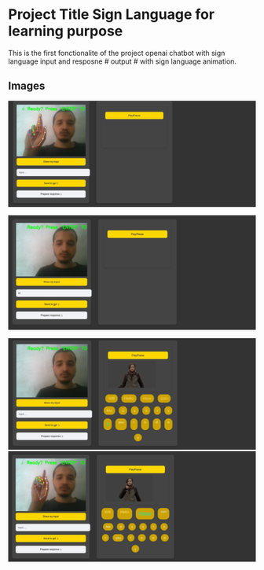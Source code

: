 # Project Title Sign Language for learning purpose

This is the first fonctionalite of the project openai chatbot with sign language input and resposne # output # with sign language animation.

## Images

![Example Image](Img/Screenshot_25-7-2024_14410_localhost.jpeg)

![Example Image](Img/Screenshot_25-7-2024_14424_localhost.jpeg)  

![Example Image](Img/Screenshot_25-7-2024_144234_localhost.jpeg)
![Example Image](Img/Screenshot_25-7-2024_144340_localhost.jpeg)



